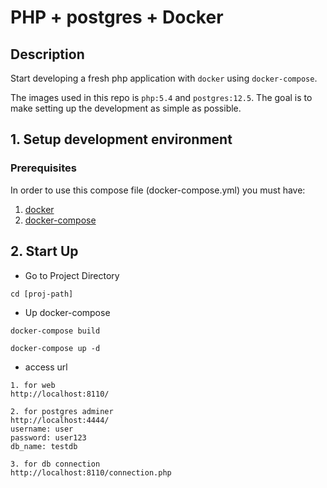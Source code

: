# PHP + postgres + Docker

## Description
Start developing a fresh php application with `docker` using `docker-compose`.

The images used in this repo is `php:5.4` and `postgres:12.5`.
The goal is to make setting up the development as simple as possible.

## 1. Setup development environment
<!-- /TOC -->
### Prerequisites
In order to use this compose file (docker-compose.yml) you must have:

1. [docker](https://docs.docker.com/engine/installation/)
1. [docker-compose](https://docs.docker.com/compose/install/)

## 2. Start Up
* Go to Project Directory
```
cd [proj-path]
```

* Up docker-compose
```
docker-compose build

docker-compose up -d
```

* access url 
```
1. for web
http://localhost:8110/

2. for postgres adminer
http://localhost:4444/
username: user
password: user123
db_name: testdb

3. for db connection
http://localhost:8110/connection.php


```
